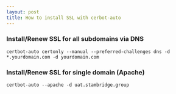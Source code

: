 ```yaml
---
layout: post
title: How to install SSL with cerbot-auto
---
```


### Install/Renew SSL for all subdomains via DNS
`certbot-auto certonly --manual --preferred-challenges dns -d *.yourdomain.com -d yourdomain.com`

### Install/Renew SSL for single domain (Apache)
`certbot-auto --apache -d uat.stambridge.group`